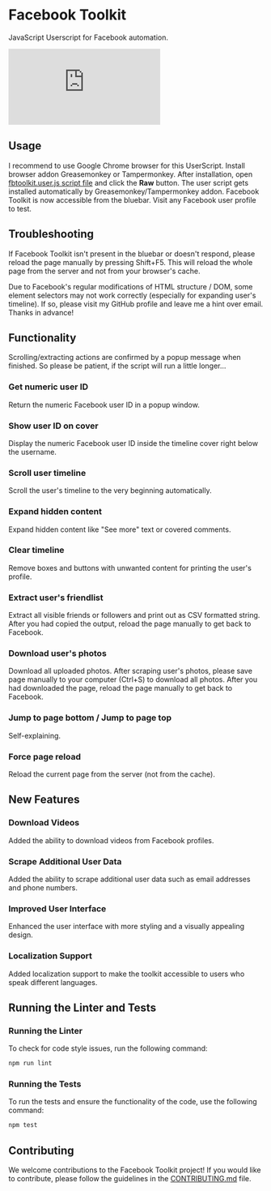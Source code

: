 # Facebook Toolkit
JavaScript Userscript for Facebook automation.

![Facebook Toolkit](https://www1.xup.in/exec/ximg.php?fid=14551942)

## Usage

I recommend to use Google Chrome browser for this UserScript. Install browser addon Greasemonkey or Tampermonkey. After installation, open [fbtoolkit.user.js script file](https://github.com/RootDev4/Facebook-Toolkit/blob/master/fbtoolkit.user.js) and click the **Raw** button. The user script gets installed automatically by Greasemonkey/Tampermonkey addon. Facebook Toolkit is now accessible from the bluebar. Visit any Facebook user profile to test.

## Troubleshooting

If Facebook Toolkit isn't present in the bluebar or doesn't respond, please reload the page manually by pressing Shift+F5. This will reload the whole page from the server and not from your browser's cache.

Due to Facebook's regular modifications of HTML structure / DOM, some element selectors may not work correctly (especially for expanding user's timeline). If so, please visit my GitHub profile and leave me a hint over email. Thanks in advance!

## Functionality

Scrolling/extracting actions are confirmed by a popup message when finished. So please be patient, if the script will run a little longer...

### Get numeric user ID
Return the numeric Facebook user ID in a popup window.

### Show user ID on cover
Display the numeric Facebook user ID inside the timeline cover right below the username.

### Scroll user timeline
Scroll the user's timeline to the very beginning automatically.

### Expand hidden content
Expand hidden content like "See more" text or covered comments.

### Clear timeline
Remove boxes and buttons with unwanted content for printing the user's profile.

### Extract user's friendlist
Extract all visible friends or followers and print out as CSV formatted string. After you had copied the output, reload the page manually to get back to Facebook.

### Download user's photos
Download all uploaded photos. After scraping user's photos, please save page manually to your computer (Ctrl+S) to download all photos. After you had downloaded the page, reload the page manually to get back to Facebook.

### Jump to page bottom / Jump to page top
Self-explaining.

### Force page reload
Reload the current page from the server (not from the cache).

## New Features

### Download Videos
Added the ability to download videos from Facebook profiles.

### Scrape Additional User Data
Added the ability to scrape additional user data such as email addresses and phone numbers.

### Improved User Interface
Enhanced the user interface with more styling and a visually appealing design.

### Localization Support
Added localization support to make the toolkit accessible to users who speak different languages.

## Running the Linter and Tests

### Running the Linter
To check for code style issues, run the following command:
```bash
npm run lint
```

### Running the Tests
To run the tests and ensure the functionality of the code, use the following command:
```bash
npm test
```

## Contributing

We welcome contributions to the Facebook Toolkit project! If you would like to contribute, please follow the guidelines in the [CONTRIBUTING.md](CONTRIBUTING.md) file.
